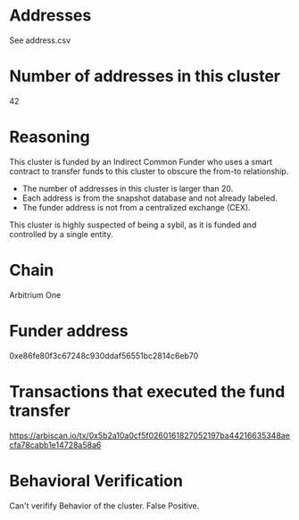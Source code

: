 # Addresses

See address.csv

# Number of addresses in this cluster

42

# Reasoning

This cluster is funded by an Indirect Common Funder who uses a smart contract to transfer funds to this cluster to obscure the from-to relationship.

- The number of addresses in this cluster is larger than 20.
- Each address is from the snapshot database and not already labeled.
- The funder address is not from a centralized exchange (CEX).

This cluster is highly suspected of being a sybil, as it is funded and controlled by a single entity.

# Chain

Arbitrium One

# Funder address

0xe86fe80f3c67248c930ddaf56551bc2814c6eb70

# Transactions that executed the fund transfer

https://arbiscan.io/tx/0x5b2a10a0cf5f0260161827052197ba44216635348aecfa78cabb1e14728a58a6

# Behavioral Verification

Can't verifify Behavior of the cluster. False Positive.
